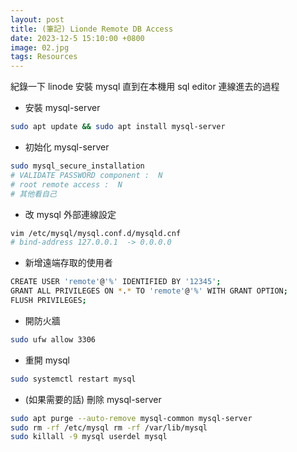 ```yaml
---
layout: post
title: (筆記) Lionde Remote DB Access
date: 2023-12-5 15:10:00 +0800
image: 02.jpg
tags: Resources
---
```


紀錄一下 linode 安裝 mysql 直到在本機用 sql editor 連線進去的過程

- 安裝 mysql-server

```bash
sudo apt update && sudo apt install mysql-server
```

- 初始化 mysql-server

```bash
sudo mysql_secure_installation
# VALIDATE PASSWORD component :  N
# root remote access :  N
# 其他看自己
```

- 改 mysql 外部連線設定

```bash
vim /etc/mysql/mysql.conf.d/mysqld.cnf
# bind-address 127.0.0.1  -> 0.0.0.0
```

- 新增遠端存取的使用者

```bash
CREATE USER 'remote'@'%' IDENTIFIED BY '12345';
GRANT ALL PRIVILEGES ON *.* TO 'remote'@'%' WITH GRANT OPTION;
FLUSH PRIVILEGES;
```

- 開防火牆

```bash
sudo ufw allow 3306
```

- 重開 mysql

```bash
sudo systemctl restart mysql
```

- (如果需要的話) 刪除 mysql-server

```bash
sudo apt purge --auto-remove mysql-common mysql-server
sudo rm -rf /etc/mysql rm -rf /var/lib/mysql
sudo killall -9 mysql userdel mysql
```
